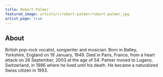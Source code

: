 ```yaml
---
title: Robert Palmer
featured_image: artists/r/robert-palmer/robert-palmer.jpg
artist_page: true
---
```

## About

British pop-rock vocalist, songwriter and musician.
Born in Batley, Yorkshire, England on 19 January, 1949. Died in Paris, France, from a heart attack on 26 September, 2003 at the age of 54.
Palmer moved to Lugano, Switzerland, in 1986 where he lived until his death. He became a naturalized Swiss citizen in 1993.

